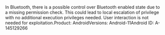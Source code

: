 In Bluetooth, there is a possible control over Bluetooth enabled state due to a missing permission check. This could lead to local escalation of privilege with no additional execution privileges needed. User interaction is not needed for exploitation.Product: AndroidVersions: Android-11Android ID: A-145129266